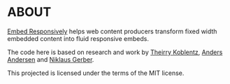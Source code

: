 ABOUT
=================

<a href='http://embedresponsively.com/'>Embed Responsively</a> helps web content producers transform fixed width embedded content into fluid responsive embeds.

The code here is based on research and work by <a href="http://alistapart.com/article/creating-intrinsic-ratios-for-video">Theirry Koblentz</a>, <a href="http://amobil.se/2011/11/responsive-embeds/">Anders Andersen</a> and <a href="http://niklausgerber.com/blog/responsive-google-or-bing-maps/">Niklaus Gerber</a>.

This projected is licensed under the terms of the MIT license.
